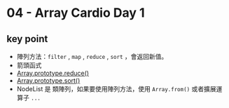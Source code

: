 # 04 - Array Cardio Day 1

## key point

- 陣列方法：`filter` , `map` , `reduce` , `sort` ，會返回新值。
- 箭頭函式
- [Array.prototype.reduce()](https://developer.mozilla.org/en-US/docs/Web/JavaScript/Reference/Global_Objects/Array/reduce)
- [Array.prototype.sort()](https://developer.mozilla.org/en-US/docs/Web/JavaScript/Reference/Global_Objects/Array/sort)
- NodeList 是 類陣列，如果要使用陣列方法，使用 `Array.from()` 或者擴展運算子 `... `
